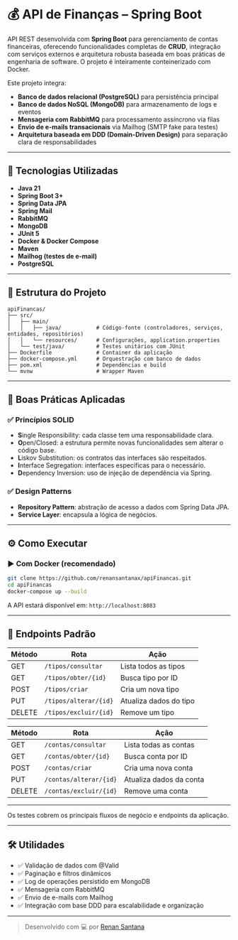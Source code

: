 # 💰 API de Finanças – Spring Boot

API REST desenvolvida com **Spring Boot** para gerenciamento de contas financeiras, oferecendo funcionalidades completas de **CRUD**, integração com serviços externos e arquitetura robusta baseada em boas práticas de engenharia de software. O projeto é inteiramente conteinerizado com Docker.

Este projeto integra:
- **Banco de dados relacional (PostgreSQL)** para persistência principal
- **Banco de dados NoSQL (MongoDB)** para armazenamento de logs e eventos
- **Mensageria com RabbitMQ** para processamento assíncrono via filas
- **Envio de e-mails transacionais** via Mailhog (SMTP fake para testes)
- **Arquitetura baseada em DDD (Domain-Driven Design)** para separação clara de responsabilidades

---

## 🚀 Tecnologias Utilizadas

- **Java 21**
- **Spring Boot 3+**
- **Spring Data JPA**
- **Spring Mail**
- **RabbitMQ**
- **MongoDB**
- **JUnit 5**
- **Docker & Docker Compose**
- **Maven**
- **Mailhog (testes de e-mail)**
- **PostgreSQL**

---

## 📁 Estrutura do Projeto

```
apiFinancas/
├── src/
│   ├── main/
│   │   ├── java/           # Código-fonte (controladores, serviços, entidades, repositórios)
│   │   └── resources/      # Configurações, application.properties
│   └── test/java/          # Testes unitários com JUnit
├── Dockerfile              # Container da aplicação
├── docker-compose.yml      # Orquestração com banco de dados
├── pom.xml                 # Dependências e build
└── mvnw                    # Wrapper Maven
```

---

## 🧠 Boas Práticas Aplicadas

### ✅ Princípios SOLID

- **S**ingle Responsibility: cada classe tem uma responsabilidade clara.
- **O**pen/Closed: a estrutura permite novas funcionalidades sem alterar o código base.
- **L**iskov Substitution: os contratos das interfaces são respeitados.
- **I**nterface Segregation: interfaces específicas para o necessário.
- **D**ependency Inversion: uso de injeção de dependência via Spring.

### ✅ Design Patterns

- **Repository Pattern**: abstração de acesso a dados com Spring Data JPA.
- **Service Layer**: encapsula a lógica de negócios.

---

## ⚙️ Como Executar

### ▶️ Com Docker (recomendado)

```bash
git clone https://github.com/renansantanax/apiFinancas.git
cd apiFinancas
docker-compose up --build
```

A API estará disponível em: `http://localhost:8083`

---

## 📌 Endpoints Padrão

| Método | Rota                      | Ação                        |
|--------|---------------------------|-----------------------------|
| GET    | `/tipos/consultar`        | Lista todos as tipos        |
| GET    | `/tipos/obter/{id}`       | Busca tipo por ID           |
| POST   | `/tipos/criar`            | Cria um nova tipo           |
| PUT    | `/tipos/alterar/{id}`     | Atualiza dados do tipo      |
| DELETE | `/tipos/excluir/{id}`     | Remove um tipo              |



| Método | Rota                        | Ação                        |
|--------|-----------------------------|-----------------------------|
| GET    | `/contas/consultar`         | Lista todas as contas       |
| GET    | `/contas/obter/{id}`        | Busca conta por ID          |
| POST   | `/contas/criar`             | Cria uma nova conta         |
| PUT    | `/contas/alterar/{id}`      | Atualiza dados da conta     |
| DELETE | `/contas/excluir/{id}`      | Remove uma conta            |

---

Os testes cobrem os principais fluxos de negócio e endpoints da aplicação.

---

## 🛠️ Utilidades

- ✅ Validação de dados com @Valid
- ✅ Paginação e filtros dinâmicos
- ✅ Log de operações persistido em MongoDB
- ✅ Mensageria com RabbitMQ
- ✅ Envio de e-mails com Mailhog
- ✅ Integração com base DDD para escalabilidade e organização

---

> Desenvolvido com 💻 por [Renan Santana](https://github.com/renansantanax)

